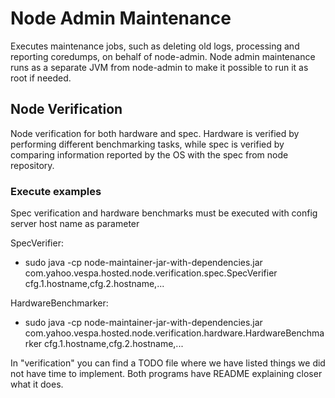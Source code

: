 <!-- Copyright 2017 Yahoo Holdings. Licensed under the terms of the Apache 2.0 license. See LICENSE in the project root. -->
# Node Admin Maintenance

Executes maintenance jobs, such as deleting old logs, processing and reporting coredumps, on behalf of node-admin. 
Node admin maintenance runs as a separate JVM from node-admin to make it possible to run it as root if needed.

## Node Verification
Node verification for both hardware and spec. Hardware is verified by performing different benchmarking tasks, 
while spec is verified by comparing information reported by the OS with the spec from node repository.

### Execute examples
Spec verification and hardware benchmarks must be executed with config server host name as parameter 

SpecVerifier:
- sudo java -cp node-maintainer-jar-with-dependencies.jar com.yahoo.vespa.hosted.node.verification.spec.SpecVerifier cfg.1.hostname,cfg.2.hostname,...

HardwareBenchmarker:
- sudo java -cp node-maintainer-jar-with-dependencies.jar com.yahoo.vespa.hosted.node.verification.hardware.HardwareBenchmarker cfg.1.hostname,cfg.2.hostname,...

In "verification" you can find a TODO file where we have listed things we did not have time to implement.
Both programs have README explaining closer what it does. 
